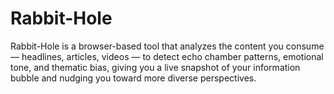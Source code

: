 # Rabbit-Hole
Rabbit-Hole is a browser-based tool that analyzes the content you consume — headlines, articles, videos — to detect echo chamber patterns, emotional tone, and thematic bias, giving you a live snapshot of your information bubble and nudging you toward more diverse perspectives.
